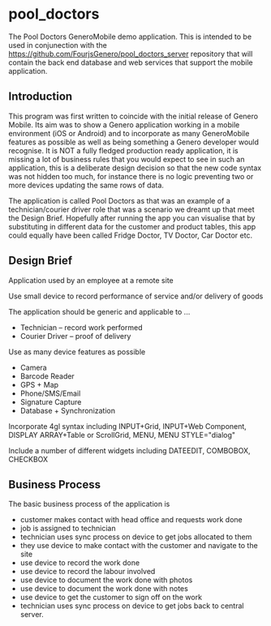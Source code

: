 # pool_doctors

The Pool Doctors GeneroMobile demo application.  This is intended to be used in conjunection with the https://github.com/FourjsGenero/pool_doctors_server repository that will contain the back end database and web services that support the mobile application.

## Introduction

This program was first written to coincide with the initial release of Genero Mobile.  Its aim was to show a Genero application working in a mobile environment (iOS or Android) and to incorporate as many GeneroMobile features as possible as well as being something a Genero developer would recognise.  It is NOT a fully fledged production ready application, it is missing a lot of business rules that you would expect to see in such an application, this is a deliberate design decision so that the new code syntax was not hidden too much,  for instance there is no logic preventing two or more devices updating the same rows of data.

The application is called Pool Doctors as that was an example of a technician/courier driver role that was a scenario we dreamt up that meet the Design Brief.  Hopefully after running the app you can visualise that by substituting in different data for the customer and product tables, this app could equally have been called Fridge Doctor, TV Doctor, Car Doctor etc.

## Design Brief

Application used by an employee at a remote site

Use small device to record performance of service and/or delivery of goods

The application should be generic and applicable to ...
* Technician – record work performed
* Courier Driver – proof of delivery

Use as many device features as possible
* Camera
* Barcode Reader
* GPS + Map
* Phone/SMS/Email
* Signature Capture
* Database + Synchronization

Incorporate 4gl syntax including INPUT+Grid, INPUT+Web Component, DISPLAY ARRAY+Table or ScrollGrid, MENU, MENU STYLE="dialog"

Include a number of different widgets including DATEEDIT, COMBOBOX, CHECKBOX

## Business Process

The basic business process of the application is
* customer makes contact with head office and requests work done
* job is assigned to technician
* technician uses sync process on device to get jobs allocated to them
* they use device to make contact with the customer and navigate to the site
* use device to record the work done
* use device to record the labour involved
* use device to document the work done with photos
* use device to document the work done with notes
* use device to get the customer to sign off on the work
* technician uses sync process on device to get jobs back to central server. 




